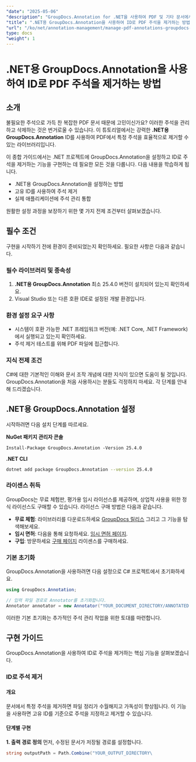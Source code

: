 ```yaml
---
"date": "2025-05-06"
"description": "GroupDocs.Annotation for .NET을 사용하여 PDF 및 기타 문서에서 주석을 효율적으로 제거하는 방법을 알아보세요. 단계별 가이드, 모범 사례 및 실제 적용 사례를 살펴보세요."
"title": ".NET용 GroupDocs.Annotation을 사용하여 ID로 PDF 주석을 제거하는 방법"
"url": "/ko/net/annotation-management/manage-pdf-annotations-groupdocs-dotnet-remove-id/"
type: docs
"weight": 1
---
```


# .NET용 GroupDocs.Annotation을 사용하여 ID로 PDF 주석을 제거하는 방법

## 소개

불필요한 주석으로 가득 찬 복잡한 PDF 문서 때문에 고민이신가요? 이러한 주석을 관리하고 삭제하는 것은 번거로울 수 있습니다. 이 튜토리얼에서는 강력한 **.NET용 GroupDocs.Annotation** ID를 사용하여 PDF에서 특정 주석을 효율적으로 제거할 수 있는 라이브러리입니다.

이 종합 가이드에서는 .NET 프로젝트에 GroupDocs.Annotation을 설정하고 ID로 주석을 제거하는 기능을 구현하는 데 필요한 모든 것을 다룹니다. 다음 내용을 학습하게 됩니다.
- .NET용 GroupDocs.Annotation을 설정하는 방법
- 고유 ID를 사용하여 주석 제거
- 실제 애플리케이션에 주석 관리 통합

원활한 설정 과정을 보장하기 위한 몇 가지 전제 조건부터 살펴보겠습니다.

## 필수 조건

구현을 시작하기 전에 환경이 준비되었는지 확인하세요. 필요한 사항은 다음과 같습니다.

### 필수 라이브러리 및 종속성
1. **.NET용 GroupDocs.Annotation** 최소 25.4.0 버전이 설치되어 있는지 확인하세요.
2. Visual Studio 또는 다른 호환 IDE로 설정된 개발 환경입니다.

### 환경 설정 요구 사항
- 시스템이 호환 가능한 .NET 프레임워크 버전(예: .NET Core, .NET Framework)에서 실행되고 있는지 확인하세요.
- 주석 제거 테스트를 위해 PDF 파일에 접근합니다.

### 지식 전제 조건
C#에 대한 기본적인 이해와 문서 조작 개념에 대한 지식이 있으면 도움이 될 것입니다. GroupDocs.Annotation을 처음 사용하시는 분들도 걱정하지 마세요. 각 단계를 안내해 드리겠습니다.

## .NET용 GroupDocs.Annotation 설정

시작하려면 다음 설치 단계를 따르세요.

**NuGet 패키지 관리자 콘솔**

```shell
Install-Package GroupDocs.Annotation -Version 25.4.0
```

**\.NET CLI**

```bash
dotnet add package GroupDocs.Annotation --version 25.4.0
```

### 라이센스 취득
GroupDocs는 무료 체험판, 평가용 임시 라이선스를 제공하며, 상업적 사용을 위한 정식 라이선스도 구매할 수 있습니다. 라이선스 구매 방법은 다음과 같습니다.
- **무료 체험**: 라이브러리를 다운로드하세요 [GroupDocs 릴리스](https://releases.groupdocs.com/annotation/net/) 그리고 그 기능을 탐색해보세요.
- **임시 면허**: 다음을 통해 요청하세요. [임시 면허 페이지](https://purchase.groupdocs.com/temporary-license/).
- **구입**: 방문하세요 [구매 페이지](https://purchase.groupdocs.com/buy) 라이센스를 구매하세요.

### 기본 초기화
GroupDocs.Annotation을 사용하려면 다음 설정으로 C# 프로젝트에서 초기화하세요.

```csharp
using GroupDocs.Annotation;

// 입력 파일 경로로 Annotator를 초기화합니다.
Annotator annotator = new Annotator("YOUR_DOCUMENT_DIRECTORY/ANNOTATED.pdf");
```

이러한 기본 초기화는 추가적인 주석 관리 작업을 위한 토대를 마련합니다.

## 구현 가이드

GroupDocs.Annotation을 사용하여 ID로 주석을 제거하는 핵심 기능을 살펴보겠습니다.

### ID로 주석 제거
#### 개요
문서에서 특정 주석을 제거하면 파일 정리가 수월해지고 가독성이 향상됩니다. 이 기능을 사용하면 고유 ID를 기준으로 주석을 지정하고 제거할 수 있습니다.

#### 단계별 구현
**1. 출력 경로 정의**
먼저, 수정된 문서가 저장될 경로를 설정합니다.

```csharp
string outputPath = Path.Combine("YOUR_OUTPUT_DIRECTORY\